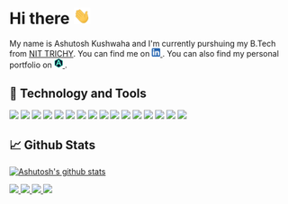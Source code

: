<!-- ### Hi there 👋 -->
# Hi there <img src="wave.gif" width="30px">

<!--
**ashutoshkush81/ashutoshkush81** is a ✨ _special_ ✨ repository because its `README.md` (this file) appears on your GitHub profile.

Here are some ideas to get you started:

- 🔭 I’m currently working on ...
- 🌱 I’m currently learning ...
- 👯 I’m looking to collaborate on ...
- 🤔 I’m looking for help with ...
- 💬 Ask me about ...
- 📫 How to reach me: ...
- 😄 Pronouns: ...
- ⚡ Fun fact: ...
-->

My name is Ashutosh Kushwaha and I'm currently purshuing my B.Tech from [NIT TRICHY](https://www.nitt.edu). You can find me on
<a href="https://www.linkedin.com/in/ashutoshkush81">
<img src="iconfinder_1_Linkedin_unofficial_colored_svg_5296501.svg" width="15px">
</a>.
You can also find my personal portfolio on <a href="https://www.ashutosh.rocks">
<img src="logo.png" width="15px">
</a>.
<!-- 
 [![linkedin](./iconfinder_1_Linkedin_unofficial_colored_svg_5296501.svg)](https://www.linkedin.com/in/ashutoshkush81) 
 -->

## 🔧 **Technology and Tools**
![](https://img.shields.io/badge/OS-Linux-informational?style=flat&logo=linux&logoColor=white&color=2bbc8a)
![](https://img.shields.io/badge/Editor-vscode-informational?style=flat&logo=visual-studio-code&logoColor=white&color=2bbc8a)
![](https://img.shields.io/badge/Shell-Bash-informational?style=flat&logo=gnu-bash&logoColor=white&color=2bbc8a)
![](https://img.shields.io/badge/Code-C-informational?style=flat&logo=c&logoColor=white&color=2bbc8a)
![](https://img.shields.io/badge/Code-C++-informational?style=flat&logo=c&logoColor=white&color=2bbc8a)
![](https://img.shields.io/badge/Code-Javascript-informational?style=flat&logo=javascript&logoColor=white&color=2bbc8a)
![](https://img.shields.io/badge/Code-Typescript-informational?style=flat&logo=typescript&logoColor=white&color=2bbc8a)
![](https://img.shields.io/badge/Code-Python-informational?style=flat&logo=python&logoColor=white&color=2bbc8a)
![](https://img.shields.io/badge/Tools-HTML-informational?style=flat&logo=html5&logoColor=white&color=2bbc8a)
![](https://img.shields.io/badge/Tools-CSS-informational?style=flat&logo=css3&logoColor=white&color=2bbc8a)
![](https://img.shields.io/badge/Tools-SCSS-informational?style=flat&logo=sass&logoColor=white&color=2bbc8a)
![](https://img.shields.io/badge/Tools-MySQL-informational?style=flat&logo=mysql&logoColor=white&color=2bbc8a)
![](https://img.shields.io/badge/Tools-MongoDB-informational?style=flat&logo=mongodb&logoColor=white&color=2bbc8a)
![](https://img.shields.io/badge/Tools-SCSS-informational?style=flat&logo=sass&logoColor=white&color=2bbc8a)
![](https://img.shields.io/badge/Technology-GIT-informational?style=flat&logo=git&logoColor=white&color=2bbc8a)
![](https://img.shields.io/badge/Technology-Blockchain-informational?style=flat&logo=bitcoin&logoColor=white&color=2bbc8a)

## 📈 **Github Stats**

[![Ashutosh's github stats](https://github-readme-stats.vercel.app/api?username=ashutoshkush81&show_icons=true&count_private=true&hide=contribs&theme=tokyonight)](https://github.com/ashutoshkush81)

<!-- 
[![Top Langs](https://github-readme-stats.vercel.app/api/top-langs/?username=ashutoshkush81&layout=compact&theme=tokyonight&langs_count=7)](https://github.com/ashutoshkush81)
 -->




<a href="https://github.com/ashutoshkush81/weatherApp">
<img src=https://github-readme-stats.vercel.app/api/pin/?username=ashutoshkush81&repo=weatherApp&theme=tokyonight>
</a>

<a href="https://github.com/ashutoshkush81/kickstarter">
<img src=https://github-readme-stats.vercel.app/api/pin/?username=ashutoshkush81&repo=kickstarter&theme=tokyonight>
</a>

<a href="https://github.com/ashutoshkush81/quotes-generator">
<img src=https://github-readme-stats.vercel.app/api/pin/?username=ashutoshkush81&repo=quotes-generator&theme=tokyonight>
</a>


<a href="https://github.com/ashutoshkush81/mysql">
<img src=https://github-readme-stats.vercel.app/api/pin/?username=ashutoshkush81&repo=mysql&theme=tokyonight>
</a>





